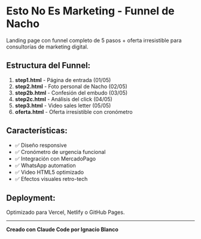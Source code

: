 # Esto No Es Marketing - Funnel de Nacho

Landing page con funnel completo de 5 pasos + oferta irresistible para consultorías de marketing digital.

## Estructura del Funnel:

1. **step1.html** - Página de entrada (01/05)
2. **step2.html** - Foto personal de Nacho (02/05) 
3. **step2b.html** - Confesión del embudo (03/05)
4. **step2c.html** - Análisis del click (04/05)
5. **step3.html** - Video sales letter (05/05)
6. **oferta.html** - Oferta irresistible con cronómetro

## Características:

- ✅ Diseño responsive
- ✅ Cronómetro de urgencia funcional
- ✅ Integración con MercadoPago
- ✅ WhatsApp automation
- ✅ Video HTML5 optimizado
- ✅ Efectos visuales retro-tech

## Deployment:

Optimizado para Vercel, Netlify o GitHub Pages.

---

**Creado con Claude Code por Ignacio Blanco**